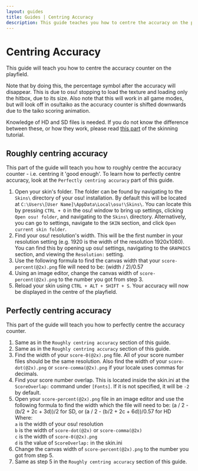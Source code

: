 ```yaml
---
layout: guides
title: Guides | Centring Accuracy 
description: This guide teaches you how to centre the accuracy on the playfield.
---
```


# Centring Accuracy

This guide will teach you how to centre the accuracy counter on the playfield.

Note that by doing this, the percentage symbol after the accuracy will disappear. This is due to osu! stopping to load the texture and loading only the hitbox, due to its size. Also note that this will work in all game modes, but will look off in osu!taiko as the accuracy counter is shifted downwards due to the taiko scoring animation.

Knowledge of HD and SD files is needed. If you do not know the difference between these, or how they work, please read [this part](https://skinship.xyz/tutorial/introduction#hdsd-elements-aspect-ratios-and-resolution) of the skinning tutorial.

## Roughly centring accuracy

This part of the guide will teach you how to roughly centre the accuracy counter - i.e. centring it 'good enough'. To learn how to perfectly centre accuracy, look at the `Perfectly centring accuracy` part of this guide.

1. Open your skin's folder. The folder can be found by navigating to the `Skins\` directory of your osu! installation. By default this will be located at `C:\Users\[User Name]\AppData\Local\osu!\Skins\`. You can locate this by pressing `CTRL + O` in the osu! window to bring up settings, clicking `Open osu! folder`, and navigating to the `Skins\` directory. Alternatively, you can go to settings, navigate to the `SKIN` section, and click `Open current skin folder`.
2. Find your osu! resolution's width. This will be the first number in your resolution setting (e.g. 1920 is the width of the resolution 1920x1080). You can find this by opening up osu! settings, navigating to the `GRAPHICS` section, and viewing the `Resolution:` setting.
3. Use the following formula to find the canvas width that your `score-percent(@2x).png` file will need to be:
(width / 2)/0.57
4. Using an image editor, change the canvas width of `score-percent(@2x).png` to the number you got from step 3.
5. Reload your skin using `CTRL + ALT + SHIFT + S`. Your accuracy will now be displayed in the centre of the playfield.

## Perfectly centring accuracy

This part of the guide will teach you how to perfectly centre the accuracy counter.

1. Same as in the `Roughly centring accuracy` section of this guide.
2. Same as in the `Roughly centring accuracy` section of this guide.
3. Find the width of your `score-0(@2x).png` file. All of your score number files should be the same resolution. Also find the width of your `score-dot(@2x).png` or `score-comma(@2x).png` if your locale uses commas for decimals.
4. Find your score number overlap. This is located inside the skin.ini at the `ScoreOverlap:` command under `[Fonts]`. If it is not specified, it will be `-2` by default.
5. Open your `score-percent(@2x).png` file in an image editor and use the following formula to find the width which the file will need to be:
(a / 2 - (b/2 + 2c + 3d))/2 for SD, or (a / 2 - (b/2 + 2c + 6d))/0.57 for HD<br>
Where:<br>
`a` is the width of your osu! resolution<br>
`b` is the width of `score-dot(@2x)` or `score-comma(@2x)`<br>
`c` is the width of `score-0(@2x).png`<br>
`d` is the value of `ScoreOverlap:` in the skin.ini
1. Change the canvas width of `score-percent(@2x).png` to the number you got from step 5.
2. Same as step 5 in the `Roughly centring accuracy` section of this guide.
